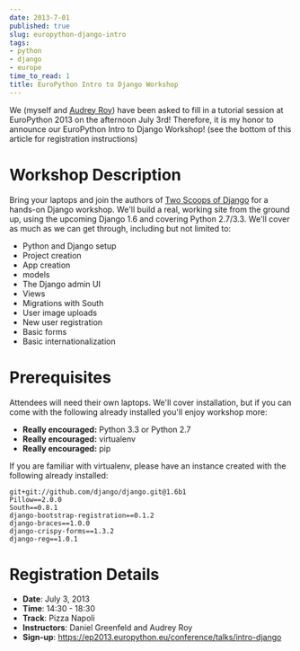 ```yaml
---
date: 2013-7-01
published: true
slug: europython-django-intro
tags:
- python
- django
- europe
time_to_read: 1
title: EuroPython Intro to Django Workshop
---
```


We (myself and [Audrey Roy](https://audrey.roygreenfeld.com)) have been asked to
fill in a tutorial session at EuroPython 2013 on the afternoon July 3rd!
Therefore, it is my honor to announce our EuroPython Intro to Django
Workshop! (see the bottom of this article for registration instructions)

Workshop Description
====================

Bring your laptops and join the authors of [Two Scoops of
Django](https://roygreenfeld.com/products/two-scoops-of-django-1-5) for a hands-on Django workshop.
We'll build a real, working site from the ground up, using the upcoming
Django 1.6 and covering Python 2.7/3.3. We'll cover as much as we can
get through, including but not limited to:

-   Python and Django setup
-   Project creation
-   App creation
-   models
-   The Django admin UI
-   Views
-   Migrations with South
-   User image uploads
-   New user registration
-   Basic forms
-   Basic internationalization

Prerequisites
=============

Attendees will need their own laptops. We'll cover installation, but if
you can come with the following already installed you'll enjoy workshop
more:

-   **Really encouraged:** Python 3.3 or Python 2.7
-   **Really encouraged:** virtualenv
-   **Really encouraged:** pip

If you are familiar with virtualenv, please have an instance created
with the following already installed:

    git+git://github.com/django/django.git@1.6b1
    Pillow==2.0.0
    South==0.8.1
    django-bootstrap-registration==0.1.2
    django-braces==1.0.0
    django-crispy-forms==1.3.2
    django-reg==1.0.1 

Registration Details
====================

-   **Date**: July 3, 2013
-   **Time**: 14:30 - 18:30
-   **Track**: Pizza Napoli
-   **Instructors**: Daniel Greenfeld and Audrey Roy
-   **Sign-up**:
    <https://ep2013.europython.eu/conference/talks/intro-django>
